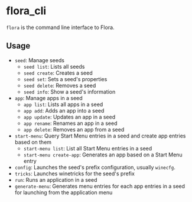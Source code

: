 # flora_cli
`flora` is the command line interface to Flora.

## Usage
* `seed`: Manage seeds
    * `seed list`: Lists all seeds
    * `seed create`: Creates a seed
    * `seed set`: Sets a seed's properties
    * `seed delete`: Removes a seed
    * `seed info`: Show a seed's information
* `app`: Manage apps in a seed
    * `app list`: Lists all apps in a seed
    * `app add`: Adds an app into a seed
    * `app update`: Updates an app in a seed
    * `app rename`: Renames an app in a seed
    * `app delete`: Removes an app from a seed
* `start-menu`: Query Start Menu entries in a seed and create app entries based on them
    * `start-menu list`: List all Start Menu entries in a seed
    * `start-menu create-app`: Generates an app based on a Start Menu entry
* `config`: Launches the seed's prefix configuration, usually `winecfg`.
* `tricks`: Launches winetricks for the seed's prefix 
* `run`: Runs an application in a seed
* `generate-menu`: Generates menu entries for each app entries in a seed for launching from the application menu
